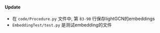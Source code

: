 
#### Update

* 在 `code/Procedure.py` 文件中, 第 `83-90` 行保存lightGCN的embeddings
* `EmbeddingTest/test.py` 是测试embedding的文件
